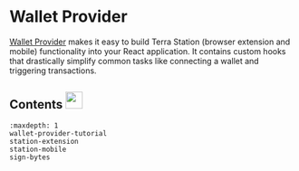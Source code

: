 # Wallet Provider

[Wallet Provider](https://github.com/terra-money/wallet-provider) makes it easy to build Terra Station (browser extension and mobile) functionality into your React application. It contains custom hooks that drastically simplify common tasks like connecting a wallet and triggering transactions. 



## Contents <img src="/img/Glossary.svg" height="30px">

```{toctree}
:maxdepth: 1
wallet-provider-tutorial
station-extension
station-mobile
sign-bytes

```
